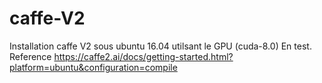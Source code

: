 # caffe-V2
Installation caffe V2 sous ubuntu 16.04 utilsant le GPU (cuda-8.0)
En test.
Reference https://caffe2.ai/docs/getting-started.html?platform=ubuntu&configuration=compile

